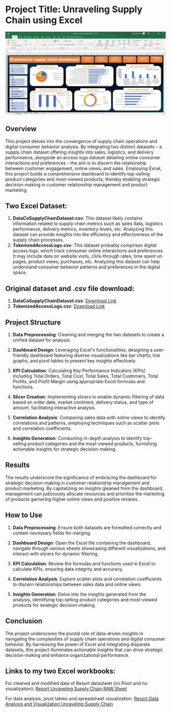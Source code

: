 # Project Title: Unraveling Supply Chain using Excel

![Unraveling Supply Chain using Excel.png](https://github.com/meabhaykr/Unraveling-Supply-Chain-using-Excel/blob/main/Unraveling%20Supply%20Chain%20using%20Excel.png)

## Overview

This project delves into the convergence of supply chain operations and digital consumer behavior analysis. By integrating two distinct datasets – a supply chain dataset offering insights into sales, logistics, and delivery performance, alongside an access logs dataset detailing online consumer interactions and preferences – the aim is to discern the relationship between customer engagement, online views, and sales. Employing Excel, this project builds a comprehensive dashboard to identify top-selling product categories and most-viewed products, thereby enabling strategic decision-making in customer relationship management and product marketing.

## Two Excel Dataset:
1. **DataCoSupplyChainDataset.csv**: This dataset likely contains information related to supply chain metrics such as sales data, logistics performance, delivery metrics, inventory levels, etc. Analyzing this dataset can provide insights into the efficiency and effectiveness of the supply chain processes.
2. **TokenizedAccessLogs.csv**: This dataset probably comprises digital access logs, which track consumer online interactions and preferences. It may include data on website visits, click-through rates, time spent on pages, product views, purchases, etc. Analyzing this dataset can help understand consumer behavior patterns and preferences in the digital space.

## Original dataset and .csv file download:
1. **DataCoSupplyChainDataset.csv**: [Download Link](https://drive.google.com/file/d/1zMA-2bvQinbpkkxEig-dzJ0CuEF1mV06/view?usp=sharing)
2. **TokenizedAccessLogs.csv**: [Download Link](https://drive.google.com/file/d/15NFOCdOk-gQ_re-VU28GVrgWC7B-sU7a/view?usp=sharing)

## Project Structure

1. **Data Preprocessing**: Cleaning and merging the two datasets to create a unified dataset for analysis.
   
2. **Dashboard Design**: Leveraging Excel's functionalities, designing a user-friendly dashboard featuring diverse visualizations like bar charts, line graphs, and pivot tables to present key insights effectively.

3. **KPI Calculation**: Calculating Key Performance Indicators (KPIs) including Total Orders, Total Cost, Total Sales, Total Customers, Total Profits, and Profit Margin using appropriate Excel formulas and functions.

4. **Slicer Creation**: Implementing slicers to enable dynamic filtering of data based on order date, market continent, delivery status, and type of amount, facilitating interactive analysis.

5. **Correlation Analysis**: Comparing sales data with online views to identify correlations and patterns, employing techniques such as scatter plots and correlation coefficients.

6. **Insights Generation**: Conducting in-depth analysis to identify top-selling product categories and the most-viewed products, furnishing actionable insights for strategic decision-making.

## Results

The results underscore the significance of embracing the dashboard for strategic decision-making in customer relationship management and product marketing. By capitalizing on insights gleaned from the dashboard, management can judiciously allocate resources and prioritize the marketing of products garnering higher online views and positive reviews.

## How to Use

1. **Data Preprocessing**: Ensure both datasets are formatted correctly and contain necessary fields for merging.
   
2. **Dashboard Design**: Open the Excel file containing the dashboard, navigate through various sheets showcasing different visualizations, and interact with slicers for dynamic filtering.

3. **KPI Calculation**: Review the formulas and functions used in Excel to calculate KPIs, ensuring data integrity and accuracy.

4. **Correlation Analysis**: Explore scatter plots and correlation coefficients to discern relationships between sales data and online views.

5. **Insights Generation**: Delve into the insights generated from the analysis, identifying top-selling product categories and most-viewed products for strategic decision-making.

## Conclusion

The project underscores the pivotal role of data-driven insights in navigating the complexities of supply chain operations and digital consumer behavior. By harnessing the power of Excel and integrating disparate datasets, this project illuminates actionable insights that can drive strategic decision-making and enhance organizational performance.

## Links to my two Excel workbooks:
For cleaned and modified data of Resort datasheet (no Pivot and no visualization): [Resort Unraveling Supply Chain RAW Sheet](https://docs.google.com/spreadsheets/d/1CKrm6S6SemnXbpRiU-qnx-MAIuTJ0yUk/edit?usp=sharing&ouid=114442953920521054882&rtpof=true&sd=true)

For data analysis, pivot tables and spreadsheet visualization: [Resort Data Analysis and Visualization Unraveling Supply Chain](https://docs.google.com/spreadsheets/d/1zGm5MEsmyu8GFgx25T-nyT0I3CVcZiOk/edit?usp=sharing&ouid=114442953920521054882&rtpof=true&sd=true)
